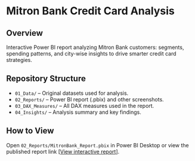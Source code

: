 # Mitron Bank Credit Card Analysis

## Overview
Interactive Power BI report analyzing Mitron Bank customers: segments, spending patterns, and city-wise insights to drive smarter credit card strategies.

## Repository Structure
- `01_Data/` – Original datasets used for analysis.
- `02_Reports/` – Power BI report (.pbix) and other screenshots.
- `03_DAX_Measures/` – All DAX measures used in the report.
- `04_Insights/` – Analysis summary and key findings.

## How to View
Open `02_Reports/MitronBank_Report.pbix` in Power BI Desktop or view the published report link [[View interactive report](https://app.powerbi.com/view?r=eyJrIjoiMjZlOTc0ZDAtY2JkZC00ZTVjLWFmMmQtYzU0NjBjZDUwYjdiIiwidCI6IjI1Y2UwMjYxLWJiZDYtNDljZC1hMWUyLTU0MjYwODg2ZDE1OSJ9&embedImagePlaceholder=true)].
